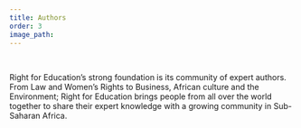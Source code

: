 ```yaml
---
title: Authors
order: 3
image_path:
---
```



&nbsp;

Right for Education’s strong foundation is its community of expert authors. From Law and Women’s Rights to Business, African culture and the Environment; Right for Education brings people from all over the world together to share their expert knowledge with a growing community in Sub-Saharan Africa.